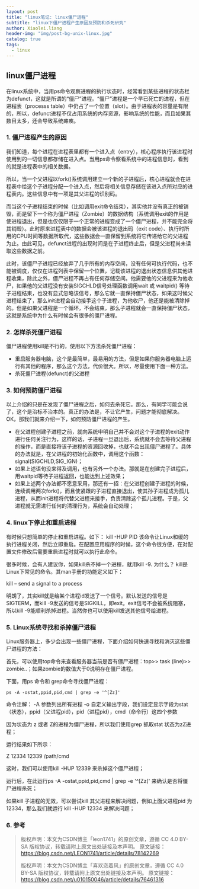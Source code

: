 ```yaml
---
layout: post
title: "linux笔记: linux僵尸进程"
subtitle: "linux下僵尸进程产生原因及预防和杀死研究"
author: Xiaolei.liang
header-img: "img/post-bg-unix-linux.jpg"
catalog: true
tags:
  - linux
---
```


## linux僵尸进程

在linux系统中，当用ps命令观察进程的执行状态时，经常看到某些进程的状态栏为defunct，这就是所谓的“僵尸”进程。“僵尸”进程是一个早已死亡的进程，但在进程表（processs table）中仍占了一个位置（slot）。由于进程表的容量是有限的，所以，defunct进程不仅占用系统的内存资源，影响系统的性能，而且如果其数目太多，还会导致系统瘫痪。

### 1. 僵尸进程产生的原因

我们知道，每个进程在进程表里都有一个进入点（entry），核心程序执行该进程时使用到的一切信息都存储在进入点。当用ps命令察看系统中的进程信息时，看到的就是进程表中的相关数据。

所以，当一个父进程以fork()系统调用建立一个新的子进程后，核心进程就会在进程表中给这个子进程分配一个进入点，然后将相关信息存储在该进入点所对应的进程表内。这些信息中有一项是其父进程的识别码。

而当这个子进程结束的时候（比如调用exit命令结束），其实他并没有真正的被销毁，而是留下一个称为僵尸进程（Zombie）的数据结构（系统调用exit的作用是使进程退出，但是也仅仅限于一个正常的进程变成了一个僵尸进程，并不能完全将其销毁）。此时原来进程表中的数据会被该进程的退出码（exit code）、执行时所用的CPU时间等数据所取代，这些数据会一直保留到系统将它传递给它的父进程为止。由此可见，defunct进程的出现时间是在子进程终止后，但是父进程尚未读取这些数据之前。

此时，该僵尸子进程已经放弃了几乎所有的内存空间，没有任何可执行代码，也不能被调度，仅仅在进程列表中保留一个位置，记载该进程的退出状态信息供其他进程收集，除此之外，僵尸进程不再占有任何存储空间。他需要他的父进程来为他收尸，如果他的父进程没有安装SIGCHLD信号处理函数调用wait 或 waitpid() 等待子进程结束，也没有显式忽略该信号，那么它就一直保持僵尸状态，如果这时候父进程结束了，那么init进程会自动接手这个子进程，为他收尸，他还是能被清除掉的。但是如果父进程是一个循环，不会结束，那么子进程就会一直保持僵尸状态，这就是系统中为什么有时候会有很多的僵尸进程。

### 2. 怎样杀死僵尸进程

僵尸进程使用kill是不行的，使用以下方法杀死僵尸进程：

* 重启服务器电脑，这个是最简单，最易用的方法，但是如果你服务器电脑上运行有其他的程序，那么这个方法，代价很大。所以，尽量使用下面一种方法。
* 杀死僵尸进程(defunct)的父进程

### 3. 如何预防僵尸进程

以上介绍的只是在发现了僵尸进程之后，如何去杀死它。那么，有同学可能会说了，这个是治标不治本的。真正的办法是，不让它产生，问题才能彻底解决。OK，那我们就来介绍一下，如何预防僵尸进程的产生。

* 在父进程创建子进程之前，就向系统申明自己并不会对这个子进程的exit动作进行任何关注行为，这样的话，子进程一旦退出后，系统就不会去等待父进程的操作，而是直接将该子进程的资源回收掉，也就不会出现僵尸进程了。具体的办法就是，在父进程的初始化函数中，调用这个函数：signal(SIGCHLD,SIG_IGN)；
* 如果上述语句没来得及调用，也有另外一个办法。那就是在创建完子进程后，用waitpid等待子进程返回，也能达到上述效果；
* 如果上述两个办法都不愿意采用，那还有一招：在父进程创建子进程的时候，连续调用两次fork()，而且使紧跟的子进程直接退出，使其孙子进程成为孤儿进程，从而init进程将代替父进程来接手，负责清除这个孤儿进程。于是，父进程就无需进行任何的清理行为，系统会自动处理；

### 4. linux下停止和重启进程

有时候只想简单的停止和重启进程。如下：
kill -HUP PID
该命令让Linux和缓的执行进程关闭，然后立即重启。在配置应用程序的时候，这个命令很方便，在对配置文件修改后需要重启进程时就可以执行此命令。

很多时候，会有人建议你，如果kill杀不掉一个进程，就用kill -9. 为什么？
kill是Linux下常见的命令。其man手册的功能定义如下：

kill – send a signal to a process

明朗了，其实kill就是给某个进程id发送了一个信号。默认发送的信号是SIGTERM，而kill -9发送的信号是SIGKILL，即exit。exit信号不会被系统阻塞，所以kill -9能顺利杀掉进程。当然你也可以使用kill发送其他信号给进程。

### 5. Linux系统寻找和杀掉僵尸进程

Linux服务器上，多少会出现一些僵尸进程，下面介绍如何快速寻找和消灭这些僵尸进程的方法：

首先，可以使用top命令来查看服务器当前是否有僵尸进程：top>> task (line)>> zombie..；如果zombie的数值大于0说明存在僵尸进程。

下面，用ps 命令和 grep命令寻找僵尸进程：

```
ps -A -ostat,ppid,pid,cmd | grep -e '^[Zz]'
```

命令注解：
-A 参数列出所有进程
-o 自定义输出字段，我们设定显示字段为stat（状态），ppid（父进程pid），pid（进程pid），cmd（命令行）这四个参数

因为状态为 z 或者 Z的进程为僵尸进程，所以我们使用grep 抓取stat 状态为zZ进程；

运行结果如下所示：

Z 12334 12339 /path/cmd

这时，我们可以使用kill -HUP 12339 来杀掉这个僵尸进程；

运行后，在此运行ps -A -ostat,ppid,pid,cmd | grep -e '^[Zz]' 来确认是否将僵尸进程杀死；

如果kill 子进程的无效，可以尝试kill 其父进程来解决问题，例如上面父进程pid 为12334，那么我们就运行 kill -HUP 12334 来解决问题；

### 6. 参考

> 版权声明：本文为CSDN博主「leon1741」的原创文章，遵循 CC 4.0 BY-SA 版权协议，转载请附上原文出处链接及本声明。
> 原文链接：https://blog.csdn.net/LEON1741/article/details/78142269
>
> 版权声明：本文为CSDN博主「喜欢恋着风」的原创文章，遵循 CC 4.0 BY-SA 版权协议，转载请附上原文出处链接及本声明。
> 原文链接：https://blog.csdn.net/u010150046/article/details/76461316
